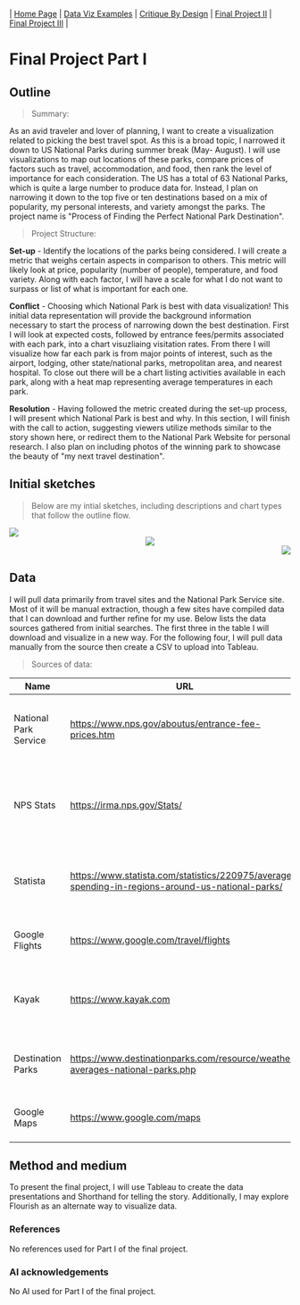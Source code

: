 | [Home Page](https://lmboos.github.io/boos-dataviz-portfolio/) | [Data Viz Examples](dataviz-examples.md) | [Critique By Design](critique-by-design.md) | [Final Project II](final-project-part-two.md) | [Final Project III](final-project-part-three.md) |

# Final Project Part I

## Outline
> Summary: 
 
As an avid traveler and lover of planning, I want to create a visualization related to picking the best travel spot. As this is a broad topic, I narrowed it down to US National Parks during summer break (May- August). I will use visualizations to map out locations of these parks, compare prices of factors such as travel, accommodation, and food, then rank the level of importance for each consideration. The US has a total of 63 National Parks, which is quite a large number to produce data for. Instead, I plan on narrowing it down to the top five or ten destinations based on a mix of popularity, my personal interests, and variety amongst the parks. The project name is "Process of Finding the Perfect National Park Destination". 

> Project Structure:  

**Set-up** - Identify the locations of the parks being considered. I will create a metric that weighs certain aspects in comparison to others. This metric will likely look at price, popularity (number of people), temperature, and food variety. Along with each factor, I will have a scale for what I do not want to surpass or list of what is important for each one. 

**Conflict** - Choosing which National Park is best with data visualization! This initial data representation will provide the background information necessary to start the process of narrowing down the best destination.  First I will look at expected costs, followed by entrance fees/permits associated with each park, into a chart visuzliaing visitation rates. From there I will visualize how far each park is from major points of interest, such as the airport, lodging, other state/national parks, metropolitan area, and nearest hospital. To close out there will be a chart listing activities available in each park, along with a heat map representing average temperatures in each park.

**Resolution** - Having followed the metric created during the set-up process, I will present which National Park is best and why. In this section, I will finish with the call to action, suggesting viewers utilize methods similar to the story shown here, or redirect them to the National Park Website for personal research. I also plan on including photos of the winning park to showcase the beauty of "my next travel destination".  

## Initial sketches
> Below are my intial sketches, including descriptions and chart types that follow the outline flow. 

<div align="left">
  <img src="Sketch Page 1.jpg"/>
</div>

<div align="center">
  <img src="Sketch Page 2.jpg"/>
</div>

<div align="right">
  <img src="Sketch Page 3.jpg"/>
</div>

## Data
I will pull data primarily from travel sites and the National Park Service site. Most of it will be manual extraction, though a few sites have compiled data that I can download and further refine for my use. Below lists the data sources gathered from initial searches. The first three in the table I will download and visualize in a new way. For the following four, I will pull data manually from the source then create a CSV to upload into Tableau.

> Sources of data:

| Name | URL | Description |
|---------|--------|----------------|
| National Park Service | https://www.nps.gov/aboutus/entrance-fee-prices.htm   | Identifies fees for each National Park service site |
| NPS Stats | https://irma.nps.gov/Stats/ | View annual or monthly visitor rates for National Park service sites |
| Statista | https://www.statista.com/statistics/220975/average-spending-in-regions-around-us-national-parks/ | Provides average spending at national park by year |
| Google Flights | https://www.google.com/travel/flights | Provides price for flight information |
| Kayak | https://www.kayak.com    | Compare rental car and lodging prices for travel destinations |
| Destination Parks | https://www.destinationparks.com/resource/weather-averages-national-parks.php | National Park weather averages by month |
| Google Maps | https://www.google.com/maps | See proximity to restaurants and airpots |

## Method and medium
To present the final project, I will use Tableau to create the data presentations and Shorthand for telling the story. Additionally, I may explore Flourish as an alternate way to visualize data.

### References
No references used for Part I of the final project.

### AI acknowledgements
No AI used for Part I of the final project.
